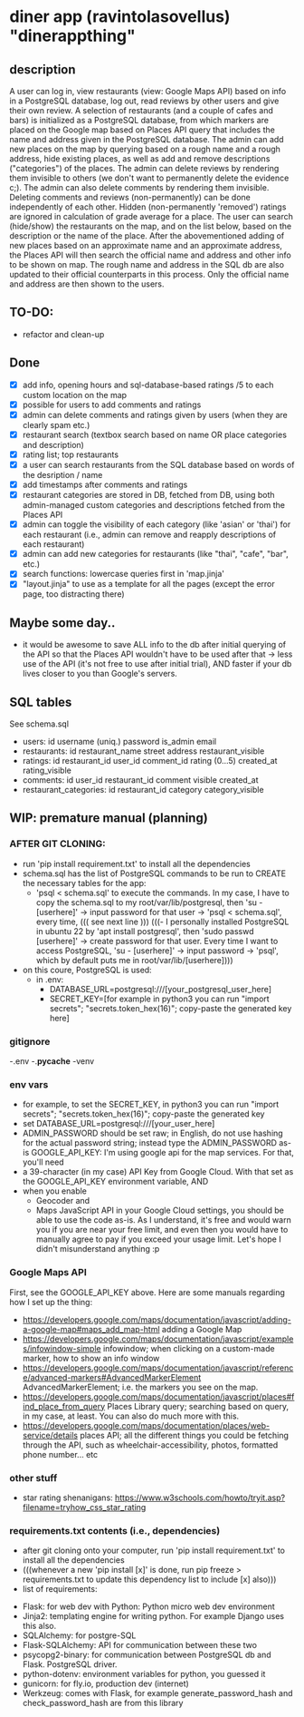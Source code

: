 # diner app (ravintolasovellus) "dinerappthing"
## description
A user can log in, view restaurants (view: Google Maps API) based on info in a PostgreSQL database, log out, read reviews by other users and give their own review.
A selection of restaurants (and a couple of cafes and bars) is initialized as a PostgreSQL database, from which markers are placed
on the Google map based on Places API query that includes the name and address given in the PostgreSQL database.
The admin can add new places on the map by querying based on a rough name and a rough address, hide existing places, as well as add and remove descriptions ("categories") of the places. The admin can delete reviews by rendering them invisible to others (we don't want to permanently delete the evidence c;). The admin can also delete comments by rendering them invisible. Deleting comments and reviews (non-permanently) can be done independently of each other. Hidden (non-permanently 'removed') ratings are ignored in calculation of grade average for a place.
The user can search (hide/show) the restaurants on the map, and on the list below, based on the description or the name of the place. After the abovementioned adding of new places based on an approximate name and an approximate address, the Places API will then search the official name and address and other info to be shown on map. The rough name and address in the SQL db are also updated to their official counterparts in this process. Only the official name and address are then shown to the users.

## TO-DO:
- refactor and clean-up

## Done
- [x] add info, opening hours and sql-database-based ratings /5 to each custom location on the map
- [x] possible for users to add comments and ratings
- [x] admin can delete comments and ratings given by users (when they are clearly spam etc.)
- [x] restaurant search (textbox search based on name OR place categories and description)
- [x] rating list; top restaurants
- [x] a user can search restaurants from the SQL database based on words of the desription / name
- [x] add timestamps after comments and ratings
- [x] restaurant categories are stored in DB, fetched from DB, using both admin-managed custom categories and descriptions fetched from the Places API
- [x] admin can toggle the visibility of each category (like 'asian' or 'thai') for each restaurant (i.e., admin can remove and reapply descriptions of each restaurant)
- [x] admin can add new categories for restaurants (like "thai", "cafe", "bar", etc.)
- [x] search functions: lowercase queries first in 'map.jinja'
- [x] "layout.jinja" to use as a template for all the pages (except the error page, too distracting there)

## Maybe some day..
- it would be awesome to save ALL info to the db after initial querying of the API so that the Places API wouldn't have to be used after that -> less use of the API (it's not free to use after initial trial), AND faster if your db lives closer to you than Google's servers.

## SQL tables
See schema.sql
- users:         id      username (uniq.)    password            is_admin            email               
- restaurants:   id      restaurant_name     street address      restaurant_visible
- ratings:       id      restaurant_id       user_id             comment_id          rating (0...5)  created_at  rating_visible
- comments:      id      user_id             restaurant_id       comment             visible         created_at
- restaurant_categories: id  restaurant_id   category            category_visible

## WIP: premature manual (planning)
### AFTER GIT CLONING:
- run 'pip install requirement.txt' to install all the dependencies
- schema.sql has the list of PostgreSQL commands to be run to CREATE the necessary tables for the app:
    * 'psql < schema.sql' to execute the commands. In my case, I have to copy the schema.sql to my root/var/lib/postgresql, then 'su - \[userhere\]' -> input password for that user -> 'psql < schema.sql', every time, ((( see next line )))
(((- I personally installed PostgreSQL in ubuntu 22 by 'apt install postgresql', then 'sudo passwd \[userhere\]' -> create password for that user. Every time I want to access PostgreSQL, 'su - \[userhere\]' -> input password -> 'psql', which by default puts me in root/var/lib/\[userhere\])))
- on this coure, PostgreSQL is used:
    * in .env:
        * DATABASE_URL=postgresql:///\[your_postgresql_user_here\]
        * SECRET_KEY=\[for example in python3 you can run "import secrets"; "secrets.token_hex(16)"; copy-paste the generated key here\]

### gitignore
-.env
-.__pycache__
-venv

### env vars
- for example, to set the SECRET_KEY, in python3 you can run "import secrets"; "secrets.token_hex(16)"; copy-paste the generated key
- set DATABASE_URL=postgresql:///\[your_user_here\]
- ADMIN_PASSWORD should be set raw; in English, do not use hashing for the actual password string; instead type the ADMIN_PASSWORD as-is
GOOGLE_API_KEY: I'm using google api for the map services. For that, you'll need 
- a 39-character (in my case) API Key from Google Cloud. With that set as the GOOGLE_API_KEY environment variable, AND 
- when you enable 
    - Geocoder and 
    - Maps JavaScript API in your Google Cloud settings, 
you should be able to use the code as-is. As I understand, it's free and would warn you if you are near your free limit, and even then you would have to manually agree to pay if you exceed your usage limit. Let's hope I didn't misunderstand anything :p

### Google Maps API
First, see the GOOGLE_API_KEY above.
Here are some manuals regarding how I set up the thing:
- https://developers.google.com/maps/documentation/javascript/adding-a-google-map#maps_add_map-html adding a Google Map
- https://developers.google.com/maps/documentation/javascript/examples/infowindow-simple infowindow; when clicking on a custom-made marker, how to show an info window
- https://developers.google.com/maps/documentation/javascript/reference/advanced-markers#AdvancedMarkerElement AdvancedMarkerElement; i.e. the markers you see on the map.
- https://developers.google.com/maps/documentation/javascript/places#find_place_from_query Places Library query; searching based on query, in my case, at least. You can also do much more with this.
- https://developers.google.com/maps/documentation/places/web-service/details places API; all the different things you could be fetching through the API, such as wheelchair-accessibility, photos, formatted phone number... etc

### other stuff
- star rating shenanigans: https://www.w3schools.com/howto/tryit.asp?filename=tryhow_css_star_rating

### requirements.txt contents (i.e., dependencies)
- after git cloning onto your computer, run 'pip install requirement.txt' to install all the dependencies
- (((whenever a new 'pip install \[x\]' is done, run pip freeze > requirements.txt to update this dependency list to include \[x\] also)))
- list of requirements:
* Flask: for web dev with Python: Python micro web dev environment
* Jinja2: templating engine for writing python. For example Django uses this also.
* SQLAlchemy: for postgre-SQL
* Flask-SQLAlchemy: API for communication between these two
* psycopg2-binary: for communication between PostgreSQL db and Flask. PostgreSQL driver.
* python-dotenv: environment variables for python, you guessed it
* gunicorn: for fly.io, production dev (internet)
* Werkzeug: comes with Flask, for example generate_password_hash and check_password_hash are from this library